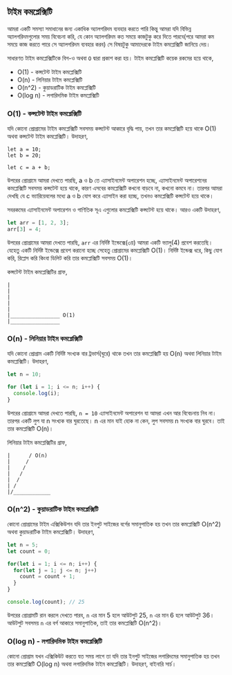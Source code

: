 ## টাইম কমপ্লেক্সিটি

আমরা একটি সমস্যা সমাধানের জন্য একাধিক অ্যালগরিদম ব্যবহার করতে পারি কিন্তু আমরা যদি বিভিন্ন অ্যালগরিদমগুলোর সময় বিবেচনা করি, যে কোন অ্যালগরিদম কত সময়ে কাজটুকু করে দিতে পারবে(পরে আমরা কম সময়ে কাজ করতে পারে সে অ্যালগরিদম ব্যবহার করব) সে বিষয়টুকু আমাদেরকে টাইম কমপ্লেক্সিটি জানিয়ে দেয়।

সাধারণত টাইম কমপ্লেক্সিটিকে বিগ-ও অথবা `O` দ্বারা প্রকাশ করা হয়। টাইম কমপ্লেক্সিটি কয়েক রকমের হয়ে থাকে,

- O(1) - কন্সটেন্ট টাইম কমপ্লেক্সিটি
- O(n) - লিনিয়ার টাইম কমপ্লেক্সিটি
- O(n^2) - কুয়াডরাটিক টাইম কমপ্লেক্সিটি
- O(log n) - লগারিদমিক টাইম কমপ্লেক্সিটি

### O(1) - কন্সটেন্ট টাইম কমপ্লেক্সিটি

যদি কোনো প্রোগ্রামের টাইম কমপ্লেক্সিটি সবসময় কন্সটেন্ট আকারে বৃদ্ধি পায়, তখন তার কমপ্লেক্সিটি হয়ে থাকে O(1) অথবা কন্সটেন্ট টাইম কমপ্লেক্সিটি। উদাহরণ,

```
let a = 10;
let b = 20;

let c = a + b;
```

উপরের প্রোগ্রামে আমরা দেখতে পারছি, a ও b তে এ্যাসাইনমেন্ট অপারেশন হচ্ছে, এ্যাসাইনমেন্ট অপারেশনের কমপ্লেক্সিটি সবসময় কন্সটেন্ট হয়ে থাকে, কারণ এসবের কমপ্লেক্সিটি কখনো বাড়বে না, কখনো কমবে না। তারপর আমরা দেখছি যে c ভ্যারিয়েবলের মধ্যে a ও b যোগ করে এ্যাসাইন করা হচ্ছে, তখনও কমপ্লেক্সিটি কন্সটেন্ট হয়ে থাকে।

সবরকমের এ্যাসাইনমেন্ট অপারেশন ও গাণিতিক সূএ এগুলোর কমপ্লেক্সিটি কন্সটেন্ট হয়ে থাকে। আরও একটি উদাহরণ,

```js
let arr = [1, 2, 3];
arr[3] = 4;
```

উপরের প্রোগ্রামের আমরা দেখতে পারছি, `arr` এর নির্দিষ্ট ইন্ডেক্সে(৩য়) আমরা একটি ভ্যালু(4) প্রবেশ করতেছি। যেহেতু একটি নির্দিষ্ট ইন্ডেক্সে প্রবেশ করানো হচ্ছে সেহেতু প্রোগ্রামের কমপ্লেক্সিটি O(1)। নির্দিষ্ট ইন্ডেক্স ধরে, কিছু যোগ করি, রিপ্লেস করি কিংবা ডিলিট করি তার কমপ্লেক্সিটি সবসময় O(1)।

কন্সটেন্ট টাইম কমপ্লেক্সিটির গ্রাফ,

```
|
|
|
|
|
|________________ O(1)
|________________
```

### O(n) - লিনিয়ার টাইম কমপ্লেক্সিটি

যদি কোনো প্রোগ্রাম একটি নির্দিষ্ট সংখ্যক বার ট্রভার্স(ঘুরে) থাকে তখন তার কমপ্লেক্সিটি হয় O(n) অথবা লিনিয়ার টাইম কমপ্লেক্সিটি। উদাহরণ,

```js
let n = 10;

for (let i = 1; i <= n; i++) {
  console.log(i);
}
```

উপরের প্রোগ্রামে আমরা দেখতে পারছি, `n = 10` এ্যাসাইনমেন্ট অপারেশন যা আমরা এখন আর বিবেচনায় নিব না। তারপর একটি লুপ যা n সংখ্যক বার ঘুরতেছে। n এর মান যাই হোক না কেন, লুপ সবসময় n সংখ্যক বার ঘুরবে। তাই তার কমপ্লেক্সিটি O(n)।

লিনিয়ার টাইম কমপ্লেক্সিটির গ্রাফ,

```
|      / O(n)
|     /
|    /
|   /
|  /
| /
|/____________
```

### O(n^2) - কুয়াডরাটিক টাইম কমপ্লেক্সিটি

কোনো প্রোগ্রামের টাইম এক্সিকিউশন যদি তার ইনপুট সাইজের বর্গের সমানুপাতিক হয় তখন তার কমপ্লেক্সিটি O(n^2) অথবা কুয়াডরাটিক টাইম কমপ্লেক্সিটি। উদাহরণ,

```js
let n = 5;
let count = 0;

for(let i = 1; i <= n; i++) {
  for(let j = 1; j <= n; j++)
    count = count + 1;
  }
}

console.log(count); // 25
```

উপরের প্রোগ্রামটি রান করলে দেখতে পারব, `n` এর মান 5 হলে আউটপুট 25, `n` এর মান 6 হলে আউটপুট 36। আউটপুট সবসময় `n` এর বর্গ আকারে সমানুপাতিক, তাই তার কমপ্লেক্সিটি O(n^2)।

### O(log n) - লগারিদমিক টাইম কমপ্লেক্সিটি

কোনো প্রোগ্রাম যখন এক্সিকিউট করতে যত সময় লাগে তা যদি তার ইনপুট সাইজের লগারিদমের সমানুপাতিক হয় তখন তার কমপ্লেক্সিটি O(log n) অথবা লগারিদমিক টাইম কমপ্লেক্সিটি। উদাহরণ, বাইনারি সার্চ।
